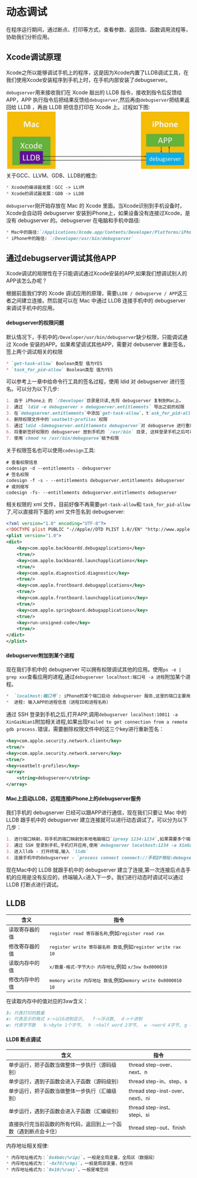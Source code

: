 # 动态调试
在程序运行期间，通过断点、打印等方式，查看参数、返回值、函数调用流程等，协助我们分析应用。

## Xcode调试原理
Xcode之所以能够调试手机上的程序，这是因为Xcode内置了LLDB调试工具，在我们使用Xcode安装程序到手机上时，在手机内部安装了debugserver。

`debugserver`用来接收我们在 Xcode 敲出的 LLDB 指令，接收到指令后反馈给 APP，APP 执行指令后把结果反馈给`debugserver`,然后再由`debugserver`把结果返回给 LLDB ，再由 LLDB 把信息打印在 Xcode 上。过程如下图:
![](../imgs/ios_img_106.png)
关于GCC、LLVM、GDB、LLDB的概念:
```markdown
* Xcode的编译器发展：GCC -> LLVM
* Xcode的调试器发展：GDB -> LLDB
```
`debugserver`刚开始存放在 Mac 的 Xcode 里面。当Xcode识别到手机设备时，Xcode会自动将 debugserver 安装到iPhone上，如果设备没有连接过Xcode，是没有 debugserver 的。debugserver 在电脑和手机中路径:
```markdown
* Mac中的路径:`/Applications/Xcode.app/Contents/Developer/Platforms/iPhoneOS.platform/DeviceSupport/15.0/DeveloperDiskImage.dmg/usr/bin/debugserver`
* iPhone中的路径: `/Developer/usr/bin/debugserver`
```

## 通过debugserver调试其他APP
Xcode调试的局限性在于只能调试通过Xcode安装的APP,如果我们想调试别人的APP该怎么办呢？

根据前面我们学的 Xcode 调试应用的原理，需要`LLDB / debugserve / APP`这三者之间建立连接。然后就可以在 Mac 中通过 LLDB 连接手机中的 debugserver 来调试手机中的应用。

#### debugserver的权限问题
默认情况下，手机中的`/Developer/usr/bin/debugserver`缺少权限，只能调试通过 Xcode 安装的APP。如果希望调试其他APP，需要对 debuserver 重新签名，签上两个调试相关的权限
```markdown
* `get-task-allow` Boolean类型 值为YES
* `task_for_pid-allow` Boolean类型 值为YES
```
可以参考上一章中给命令行工具的签名过程，使用 ldid 对 debugserver 进行签名。可以分为以下几步:
```markdown
1. 由于 iPhone上 的 `/Developer`目录是只读,先将 debugserver 复制到Mac上。
2. 通过 `ldid -e debugserver > debugserver.entitlements` 导出之前的权限
3. 在`debugserver.entitlements`中添加`get-task-allow`、t`ask_for_pid-allow`权限
4. 删除权限文件中的`seatbelt-profiles`权限
5. 通过`ldid -Sdebugserver.entitlements debugserver`对 debugserve 进行重新签名
6. 将重新签好权限的 debugserver 放到手机的 `/usr/bin` 目录, 这样登录手机之后可以直接运行 debugserver 指令
7. 使用`chmod +x /usr/bin/debugserve`赋予权限
```
关于权限签名也可以使用`codesign`工具:
```shell
# 查看权限信息
codesign -d --entitlements - debugserver
# 签名权限
codesign -f -s - --entitlements debugserver.entitlements debugserver
# 或则缩写
codesign -fs- --entitlements debugserver.entitlements debugserver
```
相关权限的 xml 文件，目前好像不再需要`get-task-allow`和 `task_for_pid-allow`了,可以直接将下面的 xml 文件签名到 debugserver:
```xml
<?xml version="1.0" encoding="UTF-8"?>
<!DOCTYPE plist PUBLIC "-//Apple//DTD PLIST 1.0//EN" "http://www.apple.com/DTDs/PropertyList-1.0.dtd">
<plist version="1.0">
<dict>
	<key>com.apple.backboardd.debugapplications</key>
	<true/>
	<key>com.apple.backboardd.launchapplications</key>
	<true/>
	<key>com.apple.diagnosticd.diagnostic</key>
	<true/>
	<key>com.apple.frontboard.debugapplications</key>
	<true/>
	<key>com.apple.frontboard.launchapplications</key>
	<true/>
	<key>com.apple.springboard.debugapplications</key>
	<true/>
	<key>run-unsigned-code</key>
	<true/>
</dict>
</plist>
```

#### debugserver附加到某个进程
现在我们手机中的 debugserver 可以拥有权限调试其他的应用。使用`ps -e | grep xxx`查看应用的进程,通过`debugserver localhost:端口号 -a 进程`附加某个进程。
```markdown
*  `localhost:端口号`: iPhone的某个端口启动 debugserver 服务,这里的端口主要用来跟电脑中的 LLDB 进行交互。（只要不是保留端口号就行）
*  进程: 输入APP的进程信息（进程ID和进程名称）
```
通过 SSH 登录到手机之后,打开APP,调用`debugserver localhost:10011 -a XinGaiNian1`附加相关进程,如果出现`Failed to get connection from a remote gdb process.`错误，需要删除权限文件中的这三个key进行重新签名：
```xml
<key>com.apple.security.network.client</key>
<true/>
<key>com.apple.security.network.server</key>
<true/>
<key>seatbelt-profiles</key>
<array>
    <string>debugserver</string>
</array>
```

#### Mac上启动LLDB，远程连接iPhone上的debugserver服务
我们手机的 debugserver 已经可以跟APP进行通信，现在我们只要让 Mac 中的 LLDB 跟手机中的 debugserver 建立连接就可以进行动态调试了。可以分为以下几步：
```markdown
1. 进行端口映射，将手机的端口映射到本地电脑端口`iproxy 1234:1234`,如果需要多个端口映射`iproxy 2222:22 1234:1234`
2. 通过 SSH 登录到手机,手机打开应用,使用`debugserver localhost:1234 -a XinGaiNian1`附加进程
3. 进入lldb - 打开终端,输入 `lldb`
4. 连接手机中的debugserver - `process connect connect://手机IP地址:debugserver端口号`,因为开启了端口映射，输入`process connect connect://localhost:1234` 
```
现在Mac中的 LLDB 就跟手机中的 debugserver 建立了连接,第一次连接后点击手机的应用是没有反应的，终端输入`c`进入下一步。我们进行动态时调试可以通过 LLDB 打断点进行调试。

## LLDB

含义 | 指令 
------- | ------- 
读取寄存器的值 |  `register read 寄存器名称`,例如`register read rax`
修改寄存器的值 |  `register write 寄存器名称 数值`,例如`register write rax 10`
读取内存中的值 |  `x/数量-格式-字节大小 内存地址`,例如 `x/3xw 0x0000010`
修改内存中的值 |  `memory write 内存地址 数值`,例如`memory write 0x0000010 10`

在读取内存中的值对应的3xw含义：
```markdown
3: 代表打印的数量
x: 代表显示的格式 x->以16进制显示,   f->浮点数,  d->十进制
w: 代表字节数   b->byte 1个字节,  h ->half word 2字节,  w ->word 4字节, g ->giant word 8字节
```
#### LLDB 断点调试

含义 | 指令
------- | -------
单步运⾏，把子函数当做整体⼀步执⾏（源码级别） | thread step-over、next、n
单步运⾏，遇到子函数会进⼊子函数（源码级别） | thread step-in、step、s
单步运⾏，把子函数当做整体⼀步执⾏（汇编级别） | thread step-inst-over、nexti、ni
单步运⾏，遇到子函数会进⼊子函数（汇编级别） | thread step-inst、stepi、si
直接执⾏完当前函数的所有代码，返回到上一个函数（遇到断点会卡住） | thread step-out、finish

内存地址相关规律:
```markdown
* 内存地址格式为：`0x4bdc(%rip)`，一般是全局变量，全局区（数据段）
* 内存地址格式为：`-0x78(%rbp)`，一般是局部变量，栈空间
* 内存地址格式为：`0x10(%rax)`，一般是堆空间
```